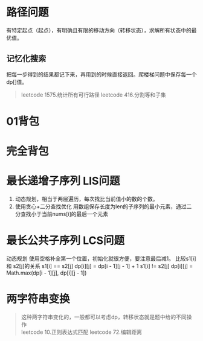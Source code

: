 # 路径问题

有特定起点（起点），有明确且有限的移动方向（转移状态），求解所有状态中的最优值。

## 记忆化搜索
把每一步得到的结果都记下来，再用到的时候直接返回。爬楼梯问题中保存每一个dp[]值。

> leetcode 1575.统计所有可行路径
> leetcode 416.分割等和子集

# 01背包


# 完全背包

# 最长递增子序列 LIS问题
1. 动态规划，相当于两层遍历，每次找比当前值小的数的个数。
2. 使用贪心+二分查找优化
用数组保存长度为len的子序列的最小元素，通过二分查找小于当前nums[i]的最后一个元素

# 最长公共子序列 LCS问题
动态规划
使用空格补全第一个位置，初始化就很方便，要注意最后减1。
比较s1[i] 和 s2[j]的关系
s1[i] == s2[j] dp[i][j] = dp[i - 1][j - 1] + 1
s1[i] != s2[j] dp[i][j] = Math.max(dp[i - 1][j], dp[i][j - 1])

# 两字符串变换
> 这种两字符串变化的，一般都可以考虑dp，转移状态就是题中给的不同操作\
> leetcode 10.正则表达式匹配
> leetcode 72.编辑距离

